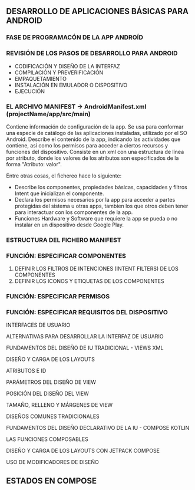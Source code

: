 ## DESARROLLO DE APLICACIONES BÁSICAS PARA ANDROID

### FASE DE PROGRAMACÓN DE LA APP ANDROÍD

### REVISIÓN DE LOS PASOS DE DESARROLLO PARA ANDROID
  - CODIFICACIÓN Y DISEÑO DE LA INTERFAZ
  - COMPILACIÓN Y PREVERIFICACIÓN
  - EMPAQUETAMIENTO
  - INSTALACIÓN EN EMULADOR O DISPOSITIVO
  - EJECUCIÓN

### EL ARCHIVO MANIFEST -> AndroidManifest.xml (projectName/app/src/main)
Contiene información de configuración de la app.
Se usa para conformar una especie de catálogo de las aplicaciones instaladas, utilizado por el SO Android.
Describe el contenido de la app, indicando las actividades que contiene, así como los permisos para acceder a ciertos recursos y funciones del dispositivo.
Consiste en un xml con una estructura de línea por atributo, donde los valores de los atributos son especificados de la forma "Atributo: valor".

Entre otras cosas, el fichereo hace lo siguiente:
  - Describe los componentes, propiedades básicas, capacidades y filtros Intent que inicializan el componente.
  - Declara los permisos necesarios por la app para acceder a partes protegidas del sistema u otras apps, tambien los que otros deben tener para interactuar con los componentes de la app.
  - Funciones Hardware y Software que requiere la app se pueda o no instalar en un dispositivo desde Google Play.

### ESTRUCTURA DEL FICHERO MANIFEST

### FUNCIÓN: ESPECIFICAR COMPONENTES
  1. DEFINIR LOS FILTROS DE INTENCIONES (INTENT FILTERS) DE LOS COMPONENTES
  2. DEFINIR LOS ICONOS Y ETIQUETAS DE LOS COMPONENTES
### FUNCIÓN: ESPECIFICAR PERMISOS
### FUNCIÓN: ESPECIFICAR REQUISITOS DEL DISPOSITIVO

INTERFACES DE USUARIO

ALTERNATIVAS PARA DESARROLLAR LA INTERFAZ DE USUARIO

FUNDAMENTOS DEL DISEÑO DE IU TRADICIONAL - VIEWS XML

DISEÑO Y CARGA DE LOS LAYOUTS

ATRIBUTOS E ID

PARÁMETROS DEL DISEÑO DE VIEW

POSICIÓN DEL DISEÑO DEL VIEW

TAMAÑO, RELLENO Y MÁRGENES DE VIEW

DISEÑOS COMUNES TRADICIONALES

FUNDAMENTOS DEL DISEÑO DECLARATIVO DE LA IU - COMPOSE KOTLIN

LAS FUNCIONES COMPOSABLES

DISEÑO Y CARGA DE LOS LAYOUTS CON JETPACK COMPOSE

USO DE MODIFICADORES DE DISEÑO

ESTADOS EN COMPOSE
----------------------------------------------------------------------------------------------------------------------------------------------------------------------------------------------------------------------------
